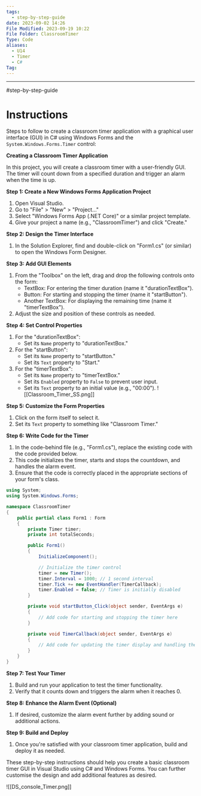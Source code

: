 ```yaml
---
tags:
  - step-by-step-guide
date: 2023-09-02 14:26
File Modified: 2023-09-19 10:22
File Folder: ClassroomTimer
Type: Code
aliases:
  - U14
  - Timer
  - C#
Tag:
---
```


---
#step-by-step-guide
# Instructions

Steps to  follow to create a classroom timer application with a graphical user interface (GUI) in C# using Windows Forms and the `System.Windows.Forms.Timer` control:

**Creating a Classroom Timer Application**

In this project, you will create a classroom timer with a user-friendly GUI. The timer will count down from a specified duration and trigger an alarm when the time is up.

**Step 1: Create a New Windows Forms Application Project**

1. Open Visual Studio.
2. Go to "File" > "New" > "Project..."
3. Select "Windows Forms App (.NET Core)" or a similar project template.
4. Give your project a name (e.g., "ClassroomTimer") and click "Create."

**Step 2: Design the Timer Interface**

1. In the Solution Explorer, find and double-click on "Form1.cs" (or similar) to open the Windows Form Designer.

**Step 3: Add GUI Elements**

1. From the "Toolbox" on the left, drag and drop the following controls onto the form:
   - TextBox: For entering the timer duration (name it "durationTextBox").
   - Button: For starting and stopping the timer (name it "startButton").
   - Another TextBox: For displaying the remaining time (name it "timerTextBox").
2. Adjust the size and position of these controls as needed.

**Step 4: Set Control Properties**

1. For the "durationTextBox":
   - Set its `Name` property to "durationTextBox."
2. For the "startButton":
   - Set its `Name` property to "startButton."
   - Set its `Text` property to "Start."
3. For the "timerTextBox":
   - Set its `Name` property to "timerTextBox."
   - Set its `Enabled` property to `False` to prevent user input.
   - Set its `Text` property to an initial value (e.g., "00:00").
![[Classroom_Timer_SS.png]]

**Step 5: Customize the Form Properties**

1. Click on the form itself to select it.
2. Set its `Text` property to something like "Classroom Timer."

**Step 6: Write Code for the Timer**

1. In the code-behind file (e.g., "Form1.cs"), replace the existing code with the code provided below.
2. This code initializes the timer, starts and stops the countdown, and handles the alarm event.
3. Ensure that the code is correctly placed in the appropriate sections of your form's class.

```csharp
using System;
using System.Windows.Forms;

namespace ClassroomTimer
{
    public partial class Form1 : Form
    {
        private Timer timer;
        private int totalSeconds;

        public Form1()
        {
            InitializeComponent();

            // Initialize the timer control
            timer = new Timer();
            timer.Interval = 1000; // 1 second interval
            timer.Tick += new EventHandler(TimerCallback);
            timer.Enabled = false; // Timer is initially disabled
        }

        private void startButton_Click(object sender, EventArgs e)
        {
            // Add code for starting and stopping the timer here
        }

        private void TimerCallback(object sender, EventArgs e)
        {
            // Add code for updating the timer display and handling the alarm here
        }
    }
}
```

**Step 7: Test Your Timer**

1. Build and run your application to test the timer functionality.
2. Verify that it counts down and triggers the alarm when it reaches 0.

**Step 8: Enhance the Alarm Event (Optional)**

1. If desired, customize the alarm event further by adding sound or additional actions.

**Step 9: Build and Deploy**

1. Once you're satisfied with your classroom timer application, build and deploy it as needed.

These step-by-step instructions should help you create a basic classroom timer GUI in Visual Studio using C# and Windows Forms. You can further customise the design and add additional features as desired.

![[DS_console_Timer.png]]
